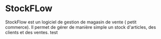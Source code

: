 # StockFLow
StockFlow est un logiciel de gestion de magasin de vente ( petit commerce). Il permet de gérer de manière simple un stock d'articles, des clients et des ventes.
test

